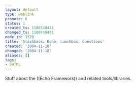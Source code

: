 ```yaml
---
layout: default
type: weblink
promote: 0
status: 1
created_ts: 1100740421
changed_ts: 1100740481
node_id: 1529
title: 'Slashback: Echo, Lunchbox, Questions'
created: '2004-11-18'
changed: '2004-11-18'
aliases: []
tags:
- DHTML
---
```

Stuff about the ((Echo Framework)) and related tools/libraries.
